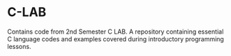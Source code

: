 # C-LAB
Contains code from 2nd Semester C LAB. A repository containing essential C language codes and examples covered during introductory programming lessons.
